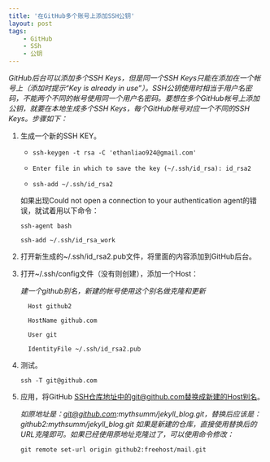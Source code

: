 ```yaml
---
title: '在GitHub多个账号上添加SSH公钥'
layout: post
tags:
    - GitHub
    - SSh
    - 公钥
---
```

*GitHub后台可以添加多个SSH Keys，但是同一个SSH Keys只能在添加在一个帐号上（添加时提示“Key is already in use”）。SSH公钥使用时相当于用户名密码，不能两个不同的帐号使用同一个用户名密码。要想在多个GitHub帐号上添加公钥，就要在本地生成多个SSH Keys，每个GitHub帐号对应一个不同的SSH Keys。步骤如下：*

1. 生成一个新的SSH KEY。

    * `ssh-keygen -t rsa -C 'ethanliao924@gmail.com'`

    * `Enter file in which to save the key (~/.ssh/id_rsa): id_rsa2`

    * `ssh-add ~/.ssh/id_rsa2`

     如果出现Could not open a connection to your authentication agent的错误，就试着用以下命令：

     `ssh-agent bash`

     `ssh-add ~/.ssh/id_rsa_work`

2. 打开新生成的~/.ssh/id_rsa2.pub文件，将里面的内容添加到GitHub后台。

3. 打开~/.ssh/config文件（没有则创建），添加一个Host：

   *建一个github别名，新建的帐号使用这个别名做克隆和更新*
   ```
     Host github2
     
     HostName github.com
     
     User git
     
     IdentityFile ~/.ssh/id_rsa2.pub
   ```
4. 测试。

    `ssh -T git@github.com`

5. 应用，将GitHub SSH仓库地址中的git@github.com替换成新建的Host别名。

    *如原地址是：git@github.com:mythsumm/jekyll_blog.git，替换后应该是：github2:mythsumm/jekyll_blog.git
如果是新建的仓库，直接使用替换后的URL克隆即可。如果已经使用原地址克隆过了，可以使用命令修改：*

    `git remote set-url origin github2:freehost/mail.git`


